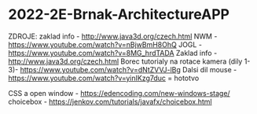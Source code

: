 # 2022-2E-Brnak-ArchitectureAPP

ZDROJE:
zaklad info - http://www.java3d.org/czech.html
NWM - https://www.youtube.com/watch?v=nBjwBmH8OhQ
JOGL - https://www.youtube.com/watch?v=8MG_hrdTADA
Zaklad info - http://www.java3d.org/czech.html
Borec tutorialy na rotace kamera (dily 1-3)- https://www.youtube.com/watch?v=dNtZVVJ-lBg
        Dalsi dil mouse - https://www.youtube.com/watch?v=yinIKzg7duc = hototvo
        
CSS a open window - https://edencoding.com/new-windows-stage/
choicebox - https://jenkov.com/tutorials/javafx/choicebox.html
